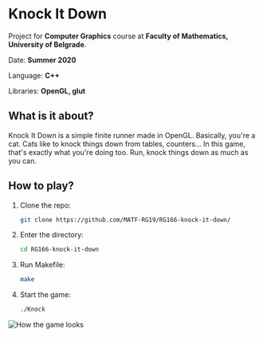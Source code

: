 # Knock It Down

Project for **Computer Graphics** course at **Faculty of Mathematics, University of Belgrade**.

Date: **Summer 2020**

Language: **C++**

Libraries: **OpenGL, glut**


## What is it about?

Knock It Down is a simple finite runner made in OpenGL. Basically, you're a cat. Cats like to knock things down from tables, counters... In this game, that's exactly what you're doing too. Run, knock things down as much as you can.
## How to play?

1. Clone the repo:

    ```bash
    git clone https://github.com/MATF-RG19/RG166-knock-it-down/
    ```

2. Enter the directory:
    ```bash
    cd RG166-knock-it-down
    ```

3. Run Makefile:
    ```bash
    make
    ```

4. Start the game:
   ```bash
   ./Knock
   ```
   
![How the game looks](https://i.imgur.com/bA65mVl.png)
